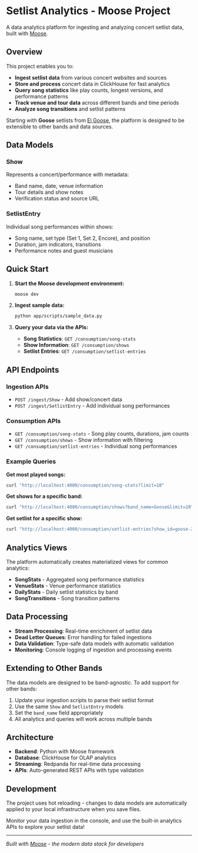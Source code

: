 # Setlist Analytics - Moose Project

A data analytics platform for ingesting and analyzing concert setlist data, built with [Moose](https://docs.fiveonefour.com/moose).

## Overview

This project enables you to:
- **Ingest setlist data** from various concert websites and sources
- **Store and process** concert data in ClickHouse for fast analytics
- **Query song statistics** like play counts, longest versions, and performance patterns
- **Track venue and tour data** across different bands and time periods
- **Analyze song transitions** and setlist patterns

Starting with **Goose** setlists from [El Goose](https://elgoose.net/setlists/), the platform is designed to be extensible to other bands and data sources.

## Data Models

### Show
Represents a concert/performance with metadata:
- Band name, date, venue information
- Tour details and show notes
- Verification status and source URL

### SetlistEntry  
Individual song performances within shows:
- Song name, set type (Set 1, Set 2, Encore), and position
- Duration, jam indicators, transitions
- Performance notes and guest musicians

## Quick Start

1. **Start the Moose development environment:**
   ```bash
   moose dev
   ```

2. **Ingest sample data:**
   ```bash
   python app/scripts/sample_data.py
   ```

3. **Query your data via the APIs:**
   - **Song Statistics**: `GET /consumption/song-stats`
   - **Show Information**: `GET /consumption/shows`  
   - **Setlist Entries**: `GET /consumption/setlist-entries`

## API Endpoints

### Ingestion APIs
- `POST /ingest/Show` - Add show/concert data
- `POST /ingest/SetlistEntry` - Add individual song performances

### Consumption APIs
- `GET /consumption/song-stats` - Song play counts, durations, jam counts
- `GET /consumption/shows` - Show information with filtering
- `GET /consumption/setlist-entries` - Individual song performances

### Example Queries

**Get most played songs:**
```bash
curl "http://localhost:4000/consumption/song-stats?limit=10"
```

**Get shows for a specific band:**
```bash
curl "http://localhost:4000/consumption/shows?band_name=Goose&limit=20"
```

**Get setlist for a specific show:**
```bash
curl "http://localhost:4000/consumption/setlist-entries?show_id=goose-2025-01-12-moon-palace"
```

## Analytics Views

The platform automatically creates materialized views for common analytics:

- **SongStats** - Aggregated song performance statistics
- **VenueStats** - Venue performance statistics  
- **DailyStats** - Daily setlist statistics by band
- **SongTransitions** - Song transition patterns

## Data Processing

- **Stream Processing**: Real-time enrichment of setlist data
- **Dead Letter Queues**: Error handling for failed ingestions
- **Data Validation**: Type-safe data models with automatic validation
- **Monitoring**: Console logging of ingestion and processing events

## Extending to Other Bands

The data models are designed to be band-agnostic. To add support for other bands:

1. Update your ingestion scripts to parse their setlist format
2. Use the same `Show` and `SetlistEntry` models
3. Set the `band_name` field appropriately
4. All analytics and queries will work across multiple bands

## Architecture

- **Backend**: Python with Moose framework
- **Database**: ClickHouse for OLAP analytics
- **Streaming**: Redpanda for real-time data processing
- **APIs**: Auto-generated REST APIs with type validation

## Development

The project uses hot reloading - changes to data models are automatically applied to your local infrastructure when you save files.

Monitor your data ingestion in the console, and use the built-in analytics APIs to explore your setlist data!

---

*Built with [Moose](https://docs.fiveonefour.com/moose) - the modern data stack for developers*
